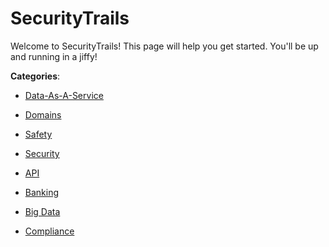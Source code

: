 # SecurityTrails

Welcome to SecurityTrails! This page will help you get started. You'll be up and running in a jiffy!

**Categories**:

- [Data-As-A-Service](https://github/apis-list/apis-list#data-as-a-service)

- [Domains](https://github/apis-list/apis-list#domains)

- [Safety](https://github/apis-list/apis-list#safety)

- [Security](https://github/apis-list/apis-list#security)

- [API](https://github/apis-list/apis-list#api)

- [Banking](https://github/apis-list/apis-list#banking)

- [Big Data](https://github/apis-list/apis-list#big-data)

- [Compliance](https://github/apis-list/apis-list#compliance)



